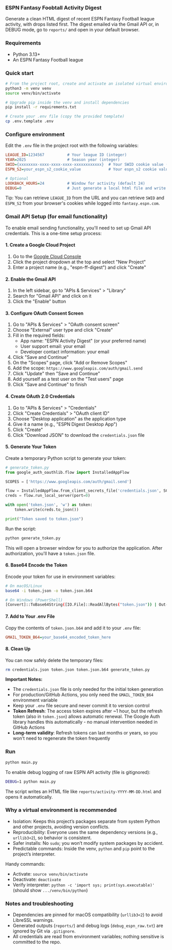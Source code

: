 ### ESPN Fantasy Foobtall Activity Digest

Generate a clean HTML digest of recent ESPN Fantasy Football league activity, with drops listed first. The digest emailed via the Gmail API or, in DEBUG mode, go to `reports/` and open in your default browser.

### Requirements
- Python 3.13+
- An ESPN Fantasy Football league

### Quick start
```bash
# From the project root, create and activate an isolated virtual environment
python3 -m venv venv
source venv/bin/activate

# Upgrade pip inside the venv and install dependencies
pip install -r requirements.txt

# Create your .env file (copy the provided template)
cp .env.template .env
```

### Configure environment
Edit the `.env` file in the project root with the following variables:
```ini
LEAGUE_ID=1234567          # Your league ID (integer)
YEAR=2025                  # Season year (integer)
SWID={xxxxxxxx-xxxx-xxxx-xxxx-xxxxxxxxxxxx}  # Your SWID cookie value (including braces)
ESPN_S2=your_espn_s2_cookie_value            # Your espn_s2 cookie value

# Optional
LOOKBACK_HOURS=24          # Window for activity (default 24)
DEBUG=0                    # Just generate a local html file and write raw API output to debug_espn_raw.txt when 1/true
```

Tip: You can retrieve `LEAGUE_ID` from the URL and you can retrieve `SWID` and `ESPN_S2` from your browser's cookies while logged into `fantasy.espn.com`.

### Gmail API Setup (for email functionality)

To enable email sending functionality, you'll need to set up Gmail API credentials. This is a one-time setup process:

#### 1. Create a Google Cloud Project

1. Go to the [Google Cloud Console](https://console.cloud.google.com/)
2. Click the project dropdown at the top and select "New Project"
3. Enter a project name (e.g., "espn-ff-digest") and click "Create"

#### 2. Enable the Gmail API

1. In the left sidebar, go to "APIs & Services" > "Library"
2. Search for "Gmail API" and click on it
3. Click the "Enable" button

#### 3. Configure OAuth Consent Screen

1. Go to "APIs & Services" > "OAuth consent screen"
2. Choose "External" user type and click "Create"
3. Fill in the required fields:
   - App name: "ESPN Activity Digest" (or your preferred name)
   - User support email: your email
   - Developer contact information: your email
4. Click "Save and Continue"
5. On the "Scopes" page, click "Add or Remove Scopes"
6. Add the scope: `https://www.googleapis.com/auth/gmail.send`
7. Click "Update" then "Save and Continue"
8. Add yourself as a test user on the "Test users" page
9. Click "Save and Continue" to finish

#### 4. Create OAuth 2.0 Credentials

1. Go to "APIs & Services" > "Credentials"
2. Click "Create Credentials" > "OAuth client ID"
3. Choose "Desktop application" as the application type
4. Give it a name (e.g., "ESPN Digest Desktop App")
5. Click "Create"
6. Click "Download JSON" to download the `credentials.json` file

#### 5. Generate Your Token

Create a temporary Python script to generate your token:

```python
# generate_token.py
from google_auth_oauthlib.flow import InstalledAppFlow

SCOPES = ['https://www.googleapis.com/auth/gmail.send']

flow = InstalledAppFlow.from_client_secrets_file('credentials.json', SCOPES)
creds = flow.run_local_server(port=0)

with open('token.json', 'w') as token:
    token.write(creds.to_json())

print("Token saved to token.json")
```

Run the script:
```bash
python generate_token.py
```

This will open a browser window for you to authorize the application. After authorization, you'll have a `token.json` file.

#### 6. Base64 Encode the Token

Encode your token for use in environment variables:

```bash
# On macOS/Linux
base64 -i token.json -o token.json.b64

# On Windows (PowerShell)
[Convert]::ToBase64String([IO.File]::ReadAllBytes("token.json")) | Out-File -FilePath "token.json.b64" -Encoding ASCII
```

#### 7. Add to Your .env File

Copy the contents of `token.json.b64` and add it to your `.env` file:

```ini
GMAIL_TOKEN_B64=your_base64_encoded_token_here
```

#### 8. Clean Up

You can now safely delete the temporary files:
```bash
rm credentials.json token.json token.json.b64 generate_token.py
```

**Important Notes:**
- The `credentials.json` file is only needed for the initial token generation
- For production/GitHub Actions, you only need the `GMAIL_TOKEN_B64` environment variable
- Keep your `.env` file secure and never commit it to version control
- **Token Refresh**: The access token expires after ~1 hour, but the refresh token (also in `token.json`) allows automatic renewal. The Google Auth library handles this automatically - no manual intervention needed in GitHub Actions
- **Long-term validity**: Refresh tokens can last months or years, so you won't need to regenerate the token frequently

### Run
```bash
python main.py
```

To enable debug logging of raw ESPN API activity (file is gitignored):
```bash
DEBUG=1 python main.py
```

The script writes an HTML file like `reports/activity-YYYY-MM-DD.html` and opens it automatically.

### Why a virtual environment is recommended
- Isolation: Keeps this project’s packages separate from system Python and other projects, avoiding version conflicts.
- Reproducibility: Everyone uses the same dependency versions (e.g., `urllib3<2`), so behavior is consistent.
- Safer installs: No `sudo`; you won’t modify system packages by accident.
- Predictable commands: Inside the venv, `python` and `pip` point to the project’s interpreter.

Handy commands:
- Activate: `source venv/bin/activate`
- Deactivate: `deactivate`
- Verify interpreter: `python -c 'import sys; print(sys.executable)'` (should show `.../venv/bin/python`)

### Notes and troubleshooting
- Dependencies are pinned for macOS compatibility (`urllib3<2`) to avoid LibreSSL warnings.
- Generated outputs (`reports/`) and debug logs (`debug_espn_raw.txt`) are ignored by Git via `.gitignore`.
- All credentials are read from environment variables; nothing sensitive is committed to the repo.
